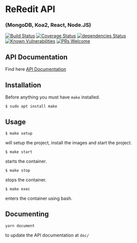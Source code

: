 # ReRedit API

### (MongoDB, Koa2, React, Node.JS)

[![Build Status](https://travis-ci.org/dmscn/MKRN.svg?branch=master)](https://travis-ci.org/dmscn/MKRN)
[![Coverage Status](https://coveralls.io/repos/github/dmscn/forum-api/badge.svg?branch=master)](https://coveralls.io/github/dmscn/MKRN?branch=master)
[![dependencies Status](https://david-dm.org/dmscn/MKRN/status.svg)](https://david-dm.org/dmscn/MKRN)
[![Known Vulnerabilities](https://snyk.io/test/github/dmscn/MKRN/badge.svg?targetFile=package.json)](https://snyk.io/test/github/dmscn/MKRN?targetFile=package.json)
[![PRs Welcome](https://img.shields.io/badge/PRs-welcome-brightgreen.svg)]()

## API Documentation
Find here [API Documentation](https://dmscn.github.io/forum-api/)

## Installation

Before anything you must have `make` installed.

```
$ sudo apt install make
```

## Usage

```
$ make setup
```

will setup the project, install the images and start the project.

```
$ make start
```

starts the container.

```
$ make stop
```

stops the container.

```
$ make exec
```

enters the container using bash.

## Documenting

```
yarn document
```

to update the API documentation at `doc/`

